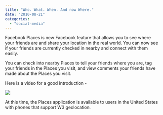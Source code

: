 ```yaml
---
title: "Who. What. When. And now Where."
date: "2010-08-21"
categories: 
  - "social-media"
---
```


Facebook Places is new Facebook feature that allows you to see where your friends are and share your location in the real world. You can now see if your friends are currently checked in nearby and connect with them easily.

You can check into nearby Places to tell your friends where you are, tag your friends in the Places you visit, and view comments your friends have made about the Places you visit.

Here is a video for a good introduction -

[![](http://lh6.ggpht.com/_40bmzDo_mBs/TG97lpVMlnI/AAAAAAAABTc/d8SbNcIWqrU/video5c86a13f7d7b%5B5%5D.jpg?imgmax=800)](http://www.youtube.com/watch?v=ZfX_ZQag1BM&feature=player_embedded)

At this time, the Places application is available to users in the United States with phones that support W3 geolocation.
